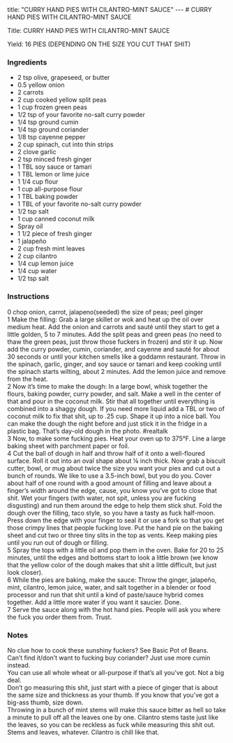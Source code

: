 <!DOCTYPE HTML PUBLIC "-//W3C//DTD HTML 4.0 Transitional//EN">
<html>
  <head>
  title: "CURRY HAND PIES WITH CILANTRO-MINT SAUCE"
---
# CURRY HAND PIES WITH CILANTRO-MINT SAUCE<link rel='stylesheet' href='style.css' type='text/css'><meta http-equiv="Content-Style-Stype" content="text/css">
     <meta http-equiv="Content-Type" content="text/html;charset=utf-8">
     </head><body><div class="recipe" itemscope itemtype="http://schema.org/Recipe"><div class='header'><p class="title"><span class="label">Title:</span> <span itemprop="name">CURRY HAND PIES WITH CILANTRO-MINT SAUCE</span></p>
<p class="yields"><span class="label">Yield:</span> <span itemprop="recipeYield">16 PIES (DEPENDING ON THE SIZE YOU CUT THAT SHIT)</span></p>
</div><div class="ing"><h3>Ingredients</h3><ul class="ing"><li class="ing" itemprop="ingredients">2 tsp olive, grapeseed, or butter </li>
<li class="ing" itemprop="ingredients">0.5 yellow onion </li>
<li class="ing" itemprop="ingredients">2 carrots </li>
<li class="ing" itemprop="ingredients">2 cup cooked yellow split peas </li>
<li class="ing" itemprop="ingredients">1 cup frozen green peas </li>
<li class="ing" itemprop="ingredients">1/2 tsp of your favorite no-salt curry powder </li>
<li class="ing" itemprop="ingredients">1/4 tsp ground cumin </li>
<li class="ing" itemprop="ingredients">1/4 tsp ground coriander </li>
<li class="ing" itemprop="ingredients">1/8 tsp cayenne pepper </li>
<li class="ing" itemprop="ingredients">2 cup spinach, cut into thin strips </li>
<li class="ing" itemprop="ingredients">2 clove garlic </li>
<li class="ing" itemprop="ingredients">2 tsp minced fresh ginger </li>
<li class="ing" itemprop="ingredients">1 TBL soy sauce or tamari </li>
<li class="ing" itemprop="ingredients">1 TBL lemon or lime juice </li>
<li class="ing" itemprop="ingredients">1 1/4 cup flour </li>
<li class="ing" itemprop="ingredients">1 cup all-purpose flour </li>
<li class="ing" itemprop="ingredients">1 TBL baking powder </li>
<li class="ing" itemprop="ingredients">1 TBL of your favorite no-salt curry powder </li>
<li class="ing" itemprop="ingredients">1/2 tsp salt </li>
<li class="ing" itemprop="ingredients">1 cup canned coconut milk </li>
<li class="ing" itemprop="ingredients">Spray oil </li>
<li class="ing" itemprop="ingredients">1 1/2 piece of fresh ginger </li>
<li class="ing" itemprop="ingredients">1 jalapeño </li>
<li class="ing" itemprop="ingredients">2 cup fresh mint leaves </li>
<li class="ing" itemprop="ingredients">2 cup cilantro </li>
<li class="ing" itemprop="ingredients">1/4 cup lemon juice </li>
<li class="ing" itemprop="ingredients">1/4 cup water </li>
<li class="ing" itemprop="ingredients">1/2 tsp salt </li>
</ul>
</div>
<div class="instructions"><h3 class="Instructions">Instructions</h3><div itemprop="recipeInstructions"><p>0 chop onion, carrot, jalapeno(seeded) the size of peas; peel ginger<br>1 Make the filling: Grab a large skillet or wok and heat up the oil over medium heat. Add the onion and carrots and sauté until they start to get a little golden, 5 to 7 minutes. Add the split peas and green peas (no need to thaw the green peas, just throw those fuckers in frozen) and stir it up. Now add the curry powder, cumin, coriander, and cayenne and sauté for about 30 seconds or until your kitchen smells like a goddamn restaurant. Throw in the spinach, garlic, ginger, and soy sauce or tamari and keep cooking until the spinach starts wilting, about 2 minutes. Add the lemon juice and remove from the heat.<br>2 Now it’s time to make the dough: In a large bowl, whisk together the flours, baking powder, curry powder, and salt. Make a well in the center of that and pour in the coconut milk. Stir that all together until everything is combined into a shaggy dough. If you need more liquid add a TBL or two of coconut milk to fix that shit, up to .25 cup. Shape it up into a nice ball. You can make the dough the night before and just stick it in the fridge in a plastic bag. That’s day-old dough in the photo. #realtalk<br>3 Now, to make some fucking pies. Heat your oven up to 375°F. Line a large baking sheet with parchment paper or foil.<br>4 Cut the ball of dough in half and throw half of it onto a well-floured surface. Roll it out into an oval shape about ⅛ inch thick. Now grab a biscuit cutter, bowl, or mug about twice the size you want your pies and cut out a bunch of rounds. We like to use a 3.5-inch bowl, but you do you. Cover about half of one round with a good amount of filling and leave about a finger’s width around the edge, cause, you know you’ve got to close that shit. Wet your fingers (with water, not spit, unless you are fucking disgusting) and run them around the edge to help them stick shut. Fold the dough over the filling, taco style, so you have a tasty as fuck half-moon. Press down the edge with your finger to seal it or use a fork so that you get those crimpy lines that people fucking love. Put the hand pie on the baking sheet and cut two or three tiny slits in the top as vents. Keep making pies until you run out of dough or filling.<br>5 Spray the tops with a little oil and pop them in the oven. Bake for 20 to 25 minutes, until the edges and bottoms start to look a little brown (we know that the yellow color of the dough makes that shit a little difficult, but just look closer).<br>6 While the pies are baking, make the sauce: Throw the ginger, jalapeño, mint, cilantro, lemon juice, water, and salt together in a blender or food processor and run that shit until a kind of paste/sauce hybrid comes together. Add a little more water if you want it saucier. Done.<br>7 Serve the sauce along with the hot hand pies. People will ask you where the fuck you order them from. Trust.</p></div></div><div class="modifications"><h3 class="Notes">Notes</h3><p>No clue how to cook these sunshiny fuckers? See Basic Pot of Beans.<br> Can’t find it/don’t want to fucking buy coriander? Just use more cumin instead.<br> You can use all whole wheat or all-purpose if that’s all you’ve got. Not a big deal.<br> Don’t go measuring this shit, just start with a piece of ginger that is about the same size and thickness as your thumb. If you know that you’ve got a big-ass thumb, size down.<br> Throwing in a bunch of mint stems will make this sauce bitter as hell so take a minute to pull off all the leaves one by one. Cilantro stems taste just like the leaves, so you can be reckless as fuck while measuring this shit out. Stems and leaves, whatever. Cilantro is chill like that.</p></div></div>

</body>
</html>